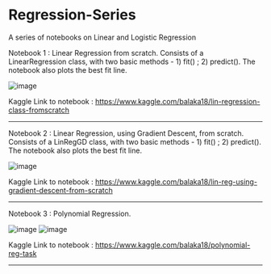 # Regression-Series
A series of notebooks on Linear and Logistic Regression

Notebook 1 : Linear Regression from scratch. Consists of a LinearRegression class, with two basic methods - 1) fit() ; 2) predict(). The notebook also plots the best fit line.

![image](https://user-images.githubusercontent.com/49288068/83112439-c87ee080-a0e3-11ea-8a3a-21c6cdc289ab.png)

Kaggle Link to notebook : https://www.kaggle.com/balaka18/lin-regression-class-fromscratch
_______________________________________________________________________________________________________________________________________

Notebook 2 : Linear Regression, using Gradient Descent, from scratch. Consists of a LinRegGD class, with two basic methods - 1) fit() ; 2) predict(). The notebook also plots the best fit line.

![image](https://user-images.githubusercontent.com/49288068/83664750-09955a00-a5e8-11ea-8ce5-12f4286dfa46.png)

Kaggle Link to notebook : https://www.kaggle.com/balaka18/lin-reg-using-gradient-descent-from-scratch
_______________________________________________________________________________________________________________________________________

Notebook 3 : Polynomial Regression.

![image](https://user-images.githubusercontent.com/49288068/84427575-c28c1200-ac42-11ea-9587-ede4e67d535a.png)
![image](https://user-images.githubusercontent.com/49288068/84427315-5c06f400-ac42-11ea-8fcc-5dd1341229bc.png)


Kaggle Link to notebook : https://www.kaggle.com/balaka18/polynomial-reg-task
_______________________________________________________________________________________________________________________________________
